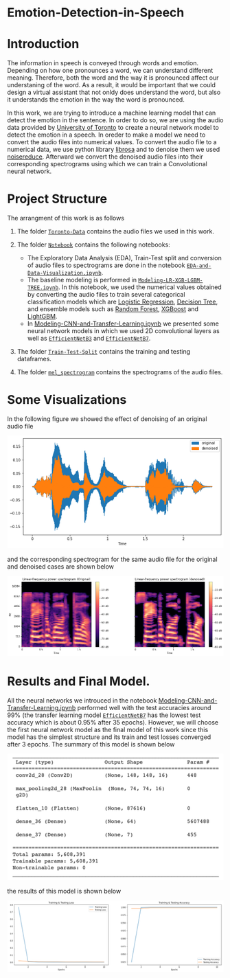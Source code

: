 # Emotion-Detection-in-Speech

# Introduction

The information in speech is conveyed through words and emotion. Depending on how one 
pronounces a word, we can understand different meaning. Therefore, both the word 
and the way it is pronounced affect our understaning of the word. As a result, 
it would be important that we could design a virtual assistant that not onldy 
does understand the word, but also it understands the emotion in the way the word
is pronounced. 

In this work, we are trying to introduce a machine learning model that can detect the
emotion in the sentence. In order to do so, we are using the audio data provided 
by [University of Toronto](https://tspace.library.utoronto.ca/handle/1807/24487) 
to create a neural network model to detect the emotion in a speech. In oreder to 
make a model we need to convert the audio files into numerical values. To convert
the audio file to a numerical data, we use python library [librosa](https://librosa.org/)
and to denoise them we used [noisereduce](https://pypi.org/project/noisereduce/).
Afterward we convert the denoised audio files into their corresponding spectrograms 
using which we can train a Convolutional neural network. 



# Project Structure
The arrangment of this work is as follows

1. The folder [`Toronto-Data`](https://github.com/miladshiraniUCB/Emotion-Detection-in-Speech/tree/main/Toronto-Data) contains the audio files we used in this work.
2. The folder [`Notebook`](https://github.com/miladshiraniUCB/Emotion-Detection-in-Speech/tree/main/Notebook) contains the following notebooks:
    * The Exploratory Data Analysis (EDA), Train-Test split and conversion of
    audio files to spectrograms are done in the notebook [`EDA-and-Data-Visualization.ipynb`](https://github.com/miladshiraniUCB/Emotion-Detection-in-Speech/blob/main/Notebook/EDA-and-Data-Visualization.ipynb).
    * The baseline modeling is performed in [`Modeling-LR-XGB-LGBM-TREE.ipynb`](https://github.com/miladshiraniUCB/Emotion-Detection-in-Speech/blob/main/Notebook/Modeling-LR-XGB-LGBM-TREE.ipynb). In this notebook, we used the numerical values obtained by converting
    the audio files to train several categorical classification models which are
    [Logistic Regression](https://scikit-learn.org/stable/modules/generated/sklearn.linear_model.LogisticRegression.html), [Decision Tree](https://scikit-learn.org/stable/modules/tree.html), and ensemble models such as
    [Random Forest](https://scikit-learn.org/stable/modules/generated/sklearn.ensemble.RandomForestClassifier.html), [XGBoost](https://xgboost.readthedocs.io/en/stable/python/python_intro.html) and [LightGBM](https://lightgbm.readthedocs.io/en/v3.3.2/). 
    * In [Modeling-CNN-and-Transfer-Learning.ipynb](https://github.com/miladshiraniUCB/Emotion-Detection-in-Speech/blob/main/Notebook/Modeling-CNN-and-Transfer-Learning.ipynb) we presented some neural network models
    in which we used 2D convolutional layers as well as [`EfficientNetB3`](https://www.tensorflow.org/api_docs/python/tf/keras/applications/efficientnet/EfficientNetB3)
    and [`EfficientNetB7`](https://www.tensorflow.org/api_docs/python/tf/keras/applications/efficientnet/EfficientNetB7).
    
3. The folder [`Train-Test-Split`](https://github.com/miladshiraniUCB/Emotion-Detection-in-Speech/tree/main/Train-Test-Split) contains the training and testing dataframes.
4. The folder [`mel_spectrogram`](https://github.com/miladshiraniUCB/Emotion-Detection-in-Speech/tree/main/mel_spectrogram) contains the spectrograms of the audio files.

# Some Visualizations

In the following figure we showed the effect of denoising of an original audio file

![](./original-denoised.png)

and the corresponding spectrogram for the same audio file for the original and
denoised cases are shown below

![](./spectrogram.png)


# Results and Final Model.

All the neural networks we introuced in the notebook [Modeling-CNN-and-Transfer-Learning.ipynb](https://github.com/miladshiraniUCB/Emotion-Detection-in-Speech/blob/main/Notebook/Modeling-CNN-and-Transfer-Learning.ipynb) performed well with the test accuracies around 99% 
(the transfer learning model [`EfficientNetB7`](https://www.tensorflow.org/api_docs/python/tf/keras/applications/efficientnet/EfficientNetB7) 
has the lowest test accuracy which is about 0.95% after 35 epochs). However, we will
choose the first neural network model as the final model of this work since this
model has the simplest structure and its train and test losses converged after
3 epochs. The summary of this model is shown below

![](./final-model.png)

the results of this model is shown below

![](./results.png)






